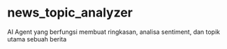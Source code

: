 # news_topic_analyzer
AI Agent yang berfungsi membuat ringkasan, analisa sentiment, dan topik utama sebuah berita
